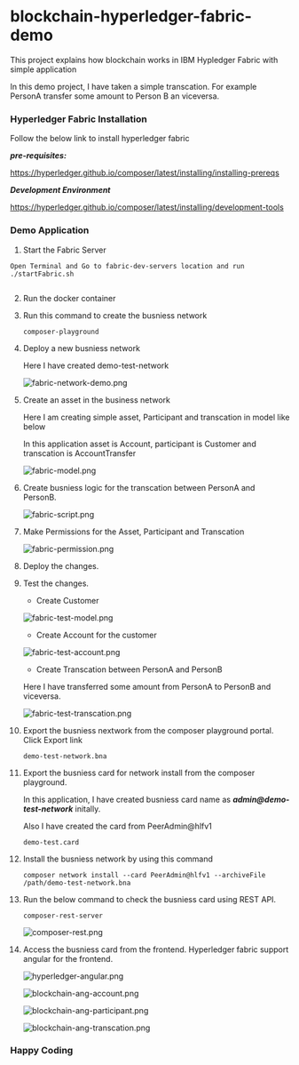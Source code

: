 # blockchain-hyperledger-fabric-demo
This project explains how blockchain works in IBM Hypledger Fabric with simple application

In this demo project, I have taken a simple transcation. For example PersonA transfer some amount to Person B an viceversa.

### Hyperledger Fabric Installation

Follow the below link to install hyperledger fabric

***pre-requisites:***

https://hyperledger.github.io/composer/latest/installing/installing-prereqs

***Development Environment***

https://hyperledger.github.io/composer/latest/installing/development-tools

### Demo Application ###

1. Start the Fabric Server

```
Open Terminal and Go to fabric-dev-servers location and run ./startFabric.sh
 
```
2. Run the docker container

3. Run this command to create the busniess network
  
   ```
   composer-playground
   
   ```
  
4. Deploy a new busniess network

   Here I have created demo-test-network
    
   ![fabric-network-demo.png](fabric-network-demo.png)
  
5. Create an asset in the business network

   Here I am creating simple asset, Participant and transcation in model like below
   
   In this application asset is Account, participant is Customer and transcation is AccountTransfer
   
   ![fabric-model.png](fabric-model.png)
   
6. Create busniess logic for the transcation between PersonA and PersonB.

   ![fabric-script.png](fabric-script.png)
   
7. Make Permissions for the Asset, Participant and Transcation

   ![fabric-permission.png](fabric-permission.png)
   
8. Deploy the changes.

9. Test the changes.

   * Create Customer
   
   ![fabric-test-model.png](fabric-test-model.png)
   
   * Create Account for the customer
   
   ![fabric-test-account.png](fabric-test-account.png)
   
   * Create Transcation between PersonA and PersonB
   
   Here I have transferred some amount from PersonA to PersonB and viceversa.
   
   ![fabric-test-transcation.png](fabric-test-transcation.png)
   
 10. Export the busniess nextwork from the composer playground portal. Click Export link
 
     ```
     demo-test-network.bna
     ```
 11. Export the busniess card for network install from the composer playground.

     In this application, I have created busniess card name as ***admin@demo-test-network*** initally.
     
     Also I have created the card from PeerAdmin@hlfv1
 
      ```
      demo-test.card
      ```
  12. Install the busniess network by using this command
  
      ```
      composer network install --card PeerAdmin@hlfv1 --archiveFile /path/demo-test-network.bna

      ```
  
  13. Run the below command to check the busniess card using REST API.
  
      ```
      composer-rest-server
      
      ```
   
      ![composer-rest.png](composer-rest.png)
      
   14. Access the busniess card from the frontend. Hyperledger fabric support angular for the frontend.
   
       ![hyperledger-angular.png](hyperledger-angular.png)
       
       ![blockchain-ang-account.png](blockchain-ang-account.png)
       
       ![blockchain-ang-participant.png](blockchain-ang-participant.png)
       
       ![blockchain-ang-transcation.png](blockchain-ang-transcation.png)
       
    
  ### Happy Coding ###
    
